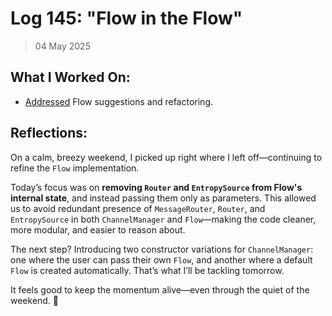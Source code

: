 # Log 145: "Flow in the Flow"

> 04 May 2025

## What I Worked On:

- [Addressed](https://github.com/shaavan/rust-lightning/commits/flow-27) Flow
  suggestions and refactoring.

## Reflections:

On a calm, breezy weekend, I picked up right where I left off—continuing to
refine the `Flow` implementation.

Today’s focus was on **removing `Router` and `EntropySource` from Flow's
internal state**, and instead passing them only as parameters. This allowed us
to avoid redundant presence of `MessageRouter`, `Router`, and `EntropySource` in
both `ChannelManager` and `Flow`—making the code cleaner, more modular, and
easier to reason about.

The next step? Introducing two constructor variations for `ChannelManager`: one
where the user can pass their own `Flow`, and another where a default `Flow` is
created automatically. That’s what I’ll be tackling tomorrow.

It feels good to keep the momentum alive—even through the quiet of the weekend.
🌿

